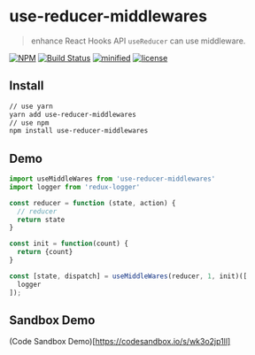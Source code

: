 # use-reducer-middlewares
> enhance React Hooks API `useReducer` can use middleware.

[![NPM](https://img.shields.io/npm/v/use-reducer-middlewares.svg)](https://www.npmjs.com/package/use-reducer-middlewares)
[![Build Status](https://travis-ci.org/ariesjia/use-reducer-middlewares.svg?branch=master)](https://travis-ci.org/ariesjia/use-reducer-middlewares)
[![minified](https://badgen.net/bundlephobia/min/use-reducer-middlewares)](https://bundlephobia.com/result?p=use-reducer-middlewares)
[![license](https://badgen.net/badge/license/MIT/blue)](https://github.com/ariesjia/use-reducer-middlewares/blob/master/LICENSE)


## Install
```bash
// use yarn
yarn add use-reducer-middlewares
// use npm
npm install use-reducer-middlewares
```

## Demo

```javascript
import useMiddleWares from 'use-reducer-middlewares'
import logger from 'redux-logger'

const reducer = function (state, action) {
  // reducer
  return state
}

const init = function(count) {
  return {count}
}

const [state, dispatch] = useMiddleWares(reducer, 1, init)([
  logger
]);
```

## Sandbox Demo
(Code Sandbox Demo)[https://codesandbox.io/s/wk3o2jp1ll]

